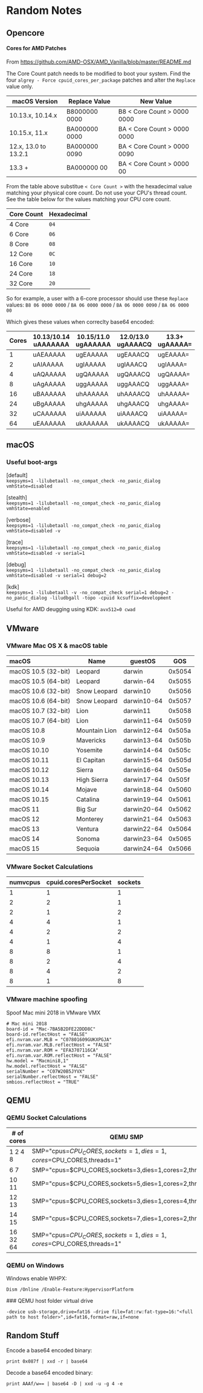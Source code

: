 # Random Notes

## Opencore
#### Cores for AMD Patches

From https://github.com/AMD-OSX/AMD_Vanilla/blob/master/README.md

The Core Count patch needs to be modified to boot your system. Find the four `algrey - Force cpuid_cores_per_package` patches and alter the `Replace` value only.

|   macOS Version      | Replace Value | New Value                   |
|----------------------|---------------|-----------------------------|
| 10.13.x, 10.14.x     | B8000000 0000 | B8 < Core Count > 0000 0000 |
| 10.15.x, 11.x        | BA000000 0000 | BA < Core Count > 0000 0000 |
| 12.x, 13.0 to 13.2.1 | BA000000 0090 | BA < Core Count > 0000 0090 |
| 13.3 +               |  BA000000 00  | BA < Core Count > 0000 00   |

From the table above substitue `< Core Count >` with the hexadecimal value matching your physical core count. Do not use your CPU's thread count. See the table below for the values matching your CPU core count.


| Core Count | Hexadecimal |
|------------|-------------|
|   4 Core   |     `04`    |
|   6 Core   |     `06`    |
|   8 Core   |     `08`    |
|   12 Core  |     `0C`    |
|   16 Core  |     `10`    |
|   24 Core  |     `18`    |
|   32 Core  |     `20`    |

So for example, a user with a 6-core processor should use these `Replace` values: `B8 06 0000 0000` / `BA 06 0000 0000` / `BA 06 0000 0090` / `BA 06 0000 00`

Which gives these values when correclty base64 encoded:

| Cores | 10.13/10.14<br/>uAAAAAAA | 10.15/11.0<br/>ugAAAAAA | 12.0/13.0<br/>ugAAAACQ | 13.3+<br/>ugAAAAA= |
|-------|--------------------------------------------|-------------------------------------------|------------------------------------------|---------------------------------|
| 1     | uAEAAAAA                                   | ugEAAAAA                                  | ugEAAACQ                                 | ugEAAAA=                        |
| 2     | uAIAAAAA                                   | ugIAAAAA                                  | ugIAAACQ                                 | ugIAAAA=                        |
| 4     | uAQAAAAA                                   | ugQAAAAA                                  | ugQAAACQ                                 | ugQAAAA=                        |
| 8     | uAgAAAAA                                   | uggAAAAA                                  | uggAAACQ                                 | uggAAAA=                        |
| 16    | uBAAAAAA                                   | uhAAAAAA                                  | uhAAAACQ                                 | uhAAAAA=                        |
| 24    | uBgAAAAA                                   | uhgAAAAA                                  | uhgAAACQ                                 | uhgAAAA=                        |
| 32    | uCAAAAAA                                   | uiAAAAAA                                  | uiAAAACQ                                 | uiAAAAA=                        |
| 64    | uEAAAAAA                                   | ukAAAAAA                                  | ukAAAACQ                                 | ukAAAAA=                        |

## macOS
### Useful boot-args
[default]<br/>
`keepsyms=1 -lilubetaall -no_compat_check -no_panic_dialog vmhState=disabled`

[stealth]<br/>
`keepsyms=1 -lilubetaall -no_compat_check -no_panic_dialog vmhState=enabled`

[verbose]<br/>
`keepsyms=1 -lilubetaall -no_compat_check -no_panic_dialog vmhState=disabled -v`

[trace]<br/>
`keepsyms=1 -lilubetaall -no_compat_check -no_panic_dialog vmhState=disabled -v serial=1`

[debug]<br/>
`keepsyms=1 -lilubetaall -no_compat_check -no_panic_dialog vmhState=disabled -v serial=1 debug=2`

[kdk]<br/>
`keepsyms=1 -lilubetaall -v -no_compat_check serial=1 debug=2 -no_panic_dialog -liludbgall -topo -cpuid kcsuffix=development`

Useful for AMD deugging using KDK:
`avx512=0 cwad`

## VMware
### VMware Mac OS X & macOS table

| macOS                 | Name          | guestOS             |  GOS   |
|:----------------------|---------------|---------------------|--------|
| macOS 10.5 (32-bit)   | Leopard       | darwin              | 0x5054 |
| macOS 10.5 (64-bit)   | Leopard       | darwin-64           | 0x5055 |
| macOS 10.6 (32-bit)   | Snow Leopard  | darwin10            | 0x5056 |
| macOS 10.6 (64-bit)   | Snow Leopard  | darwin10-64         | 0x5057 |
| macOS 10.7 (32-bit)   | Lion          | darwin11            | 0x5058 |
| macOS 10.7 (64-bit)   | Lion          | darwin11-64         | 0x5059 |
| macOS 10.8            | Mountain Lion | darwin12-64         | 0x505a |
| macOS 10.9            | Mavericks     | darwin13-64         | 0x505b |
| macOS 10.10           | Yosemite      | darwin14-64         | 0x505c |
| macOS 10.11           | El Capitan    | darwin15-64         | 0x505d |
| macOS 10.12           | Sierra        | darwin16-64         | 0x505e |
| macOS 10.13           | High Sierra   | darwin17-64         | 0x505f |
| macOS 10.14           | Mojave        | darwin18-64         | 0x5060 |
| macOS 10.15           | Catalina      | darwin19-64         | 0x5061 |
| macOS 11              | Big Sur       | darwin20-64         | 0x5062 |
| macOS 12              | Monterey      | darwin21-64         | 0x5063 |
| macOS 13              | Ventura       | darwin22-64         | 0x5064 |
| macOS 14              | Sonoma        | darwin23-64         | 0x5065 |
| macOS 15              | Sequoia       | darwin24-64         | 0x5066 |

### VMware Socket Calculations

| numvcpus | cpuid.coresPerSocket | sockets |
|----------|----------------------|---------|
| 1        | 1                    | 1       |
| 2        | 2                    | 1       |
| 2        | 1                    | 2       |
| 4        | 4                    | 1       |
| 4        | 2                    | 2       |
| 4        | 1                    | 4       |
| 8        | 8                    | 1       |
| 8        | 2                    | 4       |
| 8        | 4                    | 2       |
| 8        | 1                    | 8       |

### VMware machine spoofing

Spoof Mac mini 2018 in VMware VMX
```
# Mac mini 2018
board-id = "Mac-7BA5B2DFE22DDD8C"
board-id.reflectHost = "FALSE"
efi.nvram.var.MLB = "C07801609GUKXPGJA"
efi.nvram.var.MLB.reflectHost = "FALSE"
efi.nvram.var.ROM = "EFA3707116CA"
efi.nvram.var.ROM.reflectHost = "FALSE"
hw.model = "Macmini8,1"
hw.model.reflectHost = "FALSE"
serialNumber = "C07W20B5JYVX"
serialNumber.reflectHost = "FALSE"
smbios.reflectHost = "TRUE"
```

## QEMU
### QEMU Socket Calculations

| # of cores | QEMU SMP                                                          |
|------------|-------------------------------------------------------------------|
| 1 2 4 8    | SMP="cpus=$CPU_CORES,sockets=1,dies=1,cores=$CPU_CORES,threads=1" |
| 6 7        | SMP="cpus=$CPU_CORES,sockets=3,dies=1,cores=2,threads=1"          |
| 10 11      | SMP="cpus=$CPU_CORES,sockets=5,dies=1,cores=2,threads=1"          |
| 12 13      | SMP="cpus=$CPU_CORES,sockets=3,dies=1,cores=4,threads=1"          |
| 14 15      | SMP="cpus=$CPU_CORES,sockets=7,dies=1,cores=2,threads=1"          |
| 16 32 64   | SMP="cpus=$CPU_CORES,sockets=1,dies=1,cores=$CPU_CORES,threads=1" |

### QEMU on Windows
Windows enable WHPX:

`Dism /Online /Enable-Feature:HypervisorPlatform`

### QEMU host folder virtual drive

`-device usb-storage,drive=fat16 -drive file=fat:rw:fat-type=16:"<full path to host folder>",id=fat16,format=raw,if=none`

## Random Stuff

Encode a base64 encoded binary:

`print 0x087f | xxd -r | base64`

Decode a base64 encoded binary:

`print AAAf/w== | base64 -D | xxd -u -g 4 -e`